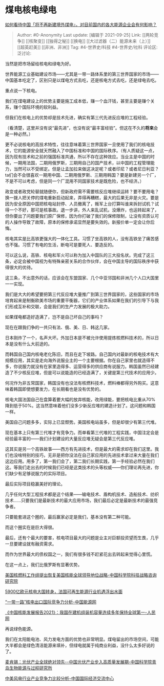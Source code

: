 # 煤电核电绿电
[如何看待中国「将不再新建境外煤电」，对目前国内的各大能源企业会有何影响？](https://www.zhihu.com/question/488367544/answer/2136458037)

> Author: #0-Anonymity
> Last update: [编辑于 2021-09-25]
> Link: [[两轮竞争]] [[核聚变]] [[独得之秘]] [[换电]] [[大过滤器（二）能源未来（上）]] [[超英赶美]] [[非洲、非洲]]
> Tag: #4-世界史/科技 #4-世界史/社科
> 评论区:
> 泛讨论:

当然是把市场留给核电和绿电为好。

世界能源工业基础建设市场——尤其是一带一路体系里的第三世界国家的市场——中国基本吃定了，区别只是以煤电方式去吃，还是核电方式去吃，还是绿电去吃。

重点说一下核电。

我们在煤电建设上的优势主要是施工成本低，赚一个血汗钱，甚至主要是赚个关系，赚个国际环境的软利益。

但我们在核电上的优势却是技术先进，确实有第三代先进反应堆的工程经验。

（看清楚，这里并没有说“最先进”，也没有说“最丰富经验”。但这在不久的**将来**会是一种必然。）

更不必说核电的高技术特性，往往意味着第三世界国家一旦使用了我们的核电技术，它的能源安全就天然融入了中国标准和中国的国际秩序。（有人质疑这一点，因为现有技术和之前的强国标准共通，所以不存在这种效应。当业主是中国的时候，一期用法国，二期用俄罗斯，三期用自己的国产技术，以中国的工程管理能力，当然可以不受绑定。但是让孟加拉来做这决定呢？或者印尼？或者尼日利亚？ta们会不会很喜欢一期用中国、二期用俄罗斯、三期用韩国？要是新建另一个厂，不是不可以考虑，但是同一个厂混用不同国家技术是既危险，也不经济。）

政变或者政党轮替就随便你，但新政府需不需要核反应堆继续运转？要不要用电？换一拨人把关停的煤电重新启动起来，弄得再糟糕，最大的后果无非是火灾。要是因为安全原因中国把核电站封停、人员撤离了，叛军上台打算叫谁来拆封试机？试得一个不好，那可是核事故。退一步讲，外人来乱试机，没爆炸，也运转起来了，但你要出了问题要我们原厂保修，因为你打破了我们的保修限制，让没有资质认可的人操作导致了故障，原本的保修承诺显然是要失效的。新报价单一定会让你后悔。

核电其实是比高铁更强大的一体化工具。习惯了坐高铁的人，没有高铁坐了痛苦感也不强。习惯了有电的生活，断电可是要死人、要造反的。

可以这么说，高铁、核电和军火可以称为加入中国队的三大投名状。完成了这三条，必定会被中国视为有特殊亲密关系的合作伙伴，会在中国主导的国际秩序中获得很大的优待。

这三条，不出意外的话，应该会在东盟国家、几个中亚邻国和非洲几个人口大国里一一实现。

我们是大大的希望要把第三代反应堆大量推广到第三世界国家的，这些国家的市场培育起来是制衡欧美市场的重要平衡器，它们的产业体系如果在我们的引导下与我们形成互补和交联，会是我们的生产力发展的极大助力。

如果煤电都造好造满了，岂不是自己坏自己的事吗？

现在在跟我们争的一共只有法、俄、美、日、韩这几家。

日本刚炸了一个，名声大坏。外加日本是不被允许使用提炼核燃料技术的，所以日本是没有什么大前途的。

而韩国自己国内核电老化陈旧，而且在走下坡路。自己国内对最新的核电技术有大规模应用，其实是走向海外说服业主的一个主要根据。你在自己家里也就造得不多，你说服力就没有在家里造得多、运营得多的供应商有说服力。韩国虽然已经建造了不少核反应堆，但是可以说能造的已经造满了，关键是第三代技术的应用少。

何况作为非五常国家，韩国没有也没法有核燃料技术，燃料棒都得另外购买。这意味着韩国即使想要发力，在长期看也是没有优势的。

核电大国法国自己在盘算着要大幅的放弃核能，改用绿能，要把核电比重从70%降到低于50%。这当然意味着他们没多少新反应堆的建造计划了。这问题和韩国一样。

美国自己问题多多，实际上已显颓势。美国核电站虽多，但是却很少有第三代堆。

现在基本上只有第三代堆才有竞争力。而单看第三代堆的工程实践，中国注定会是经验最丰富的——我们计划建设的大量反应堆无疑会是第三代反应堆。

这其实是另一个高铁故事——西方有先进技术，但是最大的需求却在我们这里。我们也没啥特别的技巧，无非是把你没法在自己家应用的先进技术拿过来大量在我们这边应用。用多了，第一我们会了，第二我们长期实践，第一手经验必然在我们这。等我们走出去的时候我们已经是这类技术的头等权威——你们理论再先进，你们缺少有足够说服力的实际项目。

最后实际项目稳赢美好的理论。

几乎任何大型工程技术都是这个结果——输电技术、盾构机技术、造船技术、纺织技术……只要我们是最新技术的最大应用市场，我们最后必定是最新技术的最强竞争者。

只要能套进这个圈的，最后赢家必定是我们，基本没有第二种可能。

而这个圈实在是巨大得很。

最后，还有个最大的要害，核电项目最大的问题是业主对巨额投资望而生畏，几乎一旦要建设就有融资需求。

而作为世界最大的债权国之一，我们有很多钱不赶紧花出去转起来觉得心里慌。

在这一点上，我们比俄罗斯有显著优势。

[美国核燃料工作组提出恢复美国核能全球领导地位战略-中国科学院科技战略咨询研究院](https://link.zhihu.com/?target=http%3A//www.casisd.cn/zkcg/ydkb/kjzcyzxkb/2020kjzc/kjzczxkb202006/202007/t20200722_5639175.html)

[5900亿欧元核电大国转身，法国可再生能源行业机遇浮出水面](https://link.zhihu.com/?target=https%3A//www.mondaq.com/france/renewables/882502/590020159274312080326680300052282322269367163652365292278612226921487208772998333021283043489219994264263693528014209862770038754-)

[“一带一路”核电出口国际竞争力分析-中国能源网](https://link.zhihu.com/?target=https%3A//www.china5e.com/m/news/news-1096704-1.html)

[《中国核能发展报告2021》：我国在建机组装机容量连续多年保持全球第一-人民网](https://link.zhihu.com/?target=http%3A//finance.people.com.cn/n1/2021/0418/c1004-32080738.html)

再说绿色能源。

我们在太阳能电池、风力发电方面的优势也非常明显。煤电留出的市场空间，可能大半都会是绿色清洁能源来填补，但绿电就属于纯商业利益，没什么太多好说的了。

[麦肯锡：光伏产业全球绝对领先--中国光伏产业步入高质量发展期-中国科学院青岛生物能源与过程研究所](https://link.zhihu.com/?target=http%3A//www.qibebt.cas.cn/xwzx/kydt/202001/t20200121_5490661.html)

[中美风电行业产业竞争力比较分析-中国国际经济交流中心](https://link.zhihu.com/?target=http%3A//www.cciee.org.cn/Detail.aspx%3FnewsId%3D16369%26TId%3D231)

